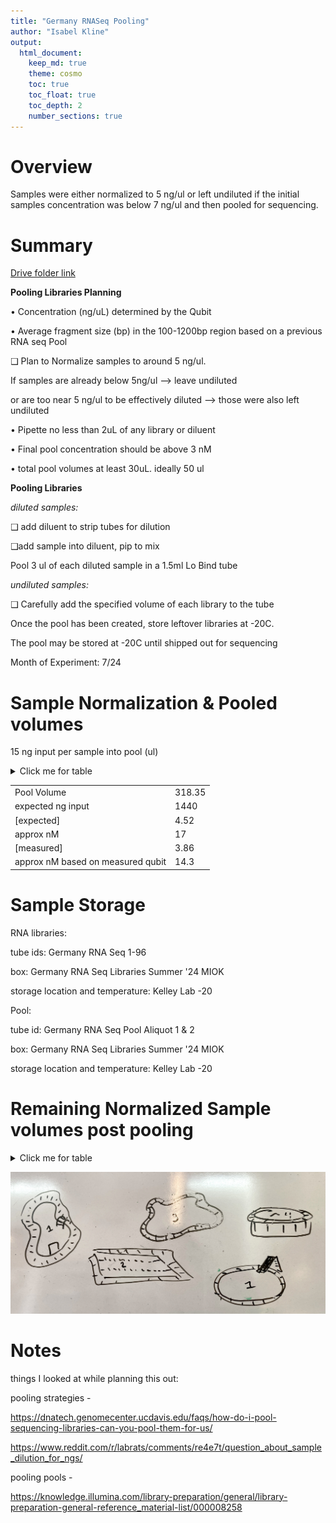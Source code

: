 ```yaml
---
title: "Germany RNASeq Pooling"
author: "Isabel Kline"
output:  
  html_document: 
    keep_md: true
    theme: cosmo
    toc: true
    toc_float: true
    toc_depth: 2
    number_sections: true
---
```




# Overview

Samples were either normalized to 5 ng/ul or left undiluted if the initial samples concentration was below 7 ng/ul and then pooled for sequencing.

# Summary

[Drive folder link](https://drive.google.com/drive/u/0/folders/1Hol6ktlDViiKfrVa1tLDwSl3-bCFDLBG)

**Pooling Libraries Planning**

• Concentration (ng/uL) determined by the Qubit

• Average fragment size (bp) in the 100-1200bp region based on a previous RNA seq Pool

❑ Plan to Normalize samples to around 5 ng/ul.

If samples are already below 5ng/ul --\> leave undiluted

or are too near 5 ng/ul to be effectively diluted --\> those were also left undiluted

• Pipette no less than 2uL of any library or diluent

• Final pool concentration should be above 3 nM

• total pool volumes at least 30uL. ideally 50 ul

**Pooling Libraries**

*diluted samples:*

❑ add diluent to strip tubes for dilution

❑add sample into diluent, pip to mix

Pool 3 ul of each diluted sample in a 1.5ml Lo Bind tube

*undiluted samples:*

❑ Carefully add the specified volume of each library to the tube

Once the pool has been created, store leftover libraries at -20C.

The pool may be stored at -20C until shipped out for sequencing

Month of Experiment: 7/24

# Sample Normalization & Pooled volumes

15 ng input per sample into pool (ul)

<details>

<summary>Click me for table</summary>

|                      |                    |              |                         |
|----------------------|--------------------|--------------|-------------------------|
| Library Prep Tube ID | ul Library diluted | diluant (ul) | **Pooling Volume (ul)** |
| 1                    | \-                 | \-           | 2.48                    |
| 2                    | \-                 | \-           | 2.56                    |
| 3                    | \-                 | \-           | 4.05                    |
| 4                    | \-                 | \-           | 4.64                    |
| 5                    | \-                 | \-           | 6.02                    |
| 6                    | \-                 | \-           | 6.55                    |
| 7                    | \-                 | \-           | 5.26                    |
| 8                    | \-                 | \-           | 2.28                    |
| 9                    | \-                 | \-           | 3.83                    |
| 10                   | 3                  | 4.1          | 3                       |
| 11                   | 3                  | 3.7          | 3                       |
| **12**               | \-                 | \-           | 4.05                    |
| 13                   | 3                  | 3.4          | 3                       |
| 14                   | 3                  | 2.8          | 3                       |
| 15                   | 3                  | 2.3          | 3                       |
| 16                   | \-                 | \-           | 2.63                    |
| **17**               | 2                  | 12.7         | 3                       |
| **18**               | 3                  | 13.0         | 3                       |
| **19**               | 3                  | 9.2          | 3                       |
| **20**               | 2                  | 10.1         | 3                       |
| **21**               | 3                  | 13.2         | 3                       |
| 22                   | \-                 | \-           | 3.45                    |
| **23**               | 2                  | 12.6         | 3                       |
| 24                   | \-                 | \-           | 5.03                    |
| 25                   | 3                  | 4.0          | 3                       |
| 26                   | 3                  | 2.8          | 3                       |
| 27                   | \-                 | \-           | 2.21                    |
| **28**               | 3                  | 2.2          | 3                       |
| 29                   | 3                  | 3.5          | 3                       |
| 30                   | 3                  | 2.1          | 3                       |
| 31                   | \-                 | \-           | 2.90                    |
| 32                   | \-                 | \-           | 2.14                    |
| **33**               | \-                 | \-           | 3.53                    |
| **34**               | \-                 | \-           | 4.64                    |
| **35**               | \-                 | \-           | 4.36                    |
| **36**               | \-                 | \-           | 3.33                    |
| **37**               | \-                 | \-           | 6.28                    |
| 38                   | 3                  | 3.5          | 3                       |
| **39**               | \-                 | \-           | 5.15                    |
| 40                   | \-                 | \-           | 4.00                    |
| 41                   | 3                  | 5.4          | 3                       |
| 42                   | 3                  | 4.3          | 3                       |
| 43                   | 3                  | 5.8          | 3                       |
| **44**               | 3                  | 5.5          | 3                       |
| 45                   | 3                  | 3.4          | 3                       |
| 46                   | 3                  | 5.0          | 3                       |
| 47                   | 3                  | 8.2          | 3                       |
| 48                   | 3                  | 7.8          | 3                       |
| **49**               | 3                  | 4.8          | 3                       |
| **50**               | 3                  | 4.7          | 3                       |
| **51**               | 3                  | 5.3          | 3                       |
| **52**               | 3                  | 4.0          | 3                       |
| **53**               | 3                  | 4.3          | 3                       |
| 54                   | 3                  | 3.7          | 3                       |
| **55**               | 3                  | 5.6          | 3                       |
| 56                   | 3                  | 12.6         | 3                       |
| 57                   | 3                  | 10.0         | 3                       |
| 58                   | 3                  | 5.5          | 3                       |
| 59                   | 3                  | 7.4          | 3                       |
| **60**               | 3                  | 6.2          | 3                       |
| 61                   | 3                  | 5.4          | 3                       |
| 62                   | 3                  | 11.1         | 3                       |
| 63                   | 2                  | 12.4         | 3                       |
| 64                   | 3                  | 4.0          | 3                       |
| **65**               | 3                  | 6.1          | 3                       |
| **66**               | 3                  | 11.4         | 3                       |
| **67**               | 3                  | 13.7         | 3                       |
| **68**               | \-                 | \-           | 1.97                    |
| **69**               | 3                  | 6.2          | 3                       |
| 70                   | 3                  | 6.7          | 3                       |
| **71**               | 3                  | 11.5         | 3                       |
| 72                   | 3                  | 13.9         | 3                       |
| 73                   | 3                  | 6.6          | 3                       |
| 74                   | 3                  | 7.9          | 3                       |
| 75                   | 3                  | 6.2          | 3                       |
| **76**               | 3                  | 7.9          | 3                       |
| 77                   | 3                  | 4.2          | 3                       |
| 78                   | 3                  | 7.3          | 3                       |
| 79                   | 3                  | 9.5          | 3                       |
| 80                   | 3                  | 10.0         | 3                       |
| **81**               | 2                  | 11.3         | 3                       |
| **82**               | 2                  | 13.7         | 3                       |
| **83**               | 3                  | 9.1          | 3                       |
| **84**               | 2                  | 10.2         | 3                       |
| **85**               | 2                  | 14.3         | 3                       |
| 86                   | 2                  | 15.6         | 3                       |
| **87**               | 2                  | 13.8         | 3                       |
| 88                   | 3                  | 14.2         | 3                       |
| 89                   | 2                  | 10.8         | 3                       |
| 90                   | 2                  | 10.6         | 3                       |
| 91                   | 2                  | 13.0         | 3                       |
| 92                   | 3                  | 14.3         | 3                       |
| 93                   | 2                  | 10.1         | 3                       |
| 94                   | 2                  | 11.9         | 3                       |
| 95                   | 2                  | 12.6         | 3                       |
| 96                   | 2                  | 11.7         | 3                       |

</details>

|                                   |        |
|-----------------------------------|--------|
| Pool Volume                       | 318.35 |
| expected ng input                 | 1440   |
| [expected]                        | 4.52   |
| approx nM                         | 17     |
| [measured]                        | 3.86   |
| approx nM based on measured qubit | 14.3   |

# Sample Storage

RNA libraries:

tube ids: Germany RNA Seq 1-96

box: Germany RNA Seq Libraries Summer '24 MIOK

storage location and temperature: Kelley Lab -20

Pool:

tube id: Germany RNA Seq Pool Aliquot 1 & 2

box: Germany RNA Seq Libraries Summer '24 MIOK

storage location and temperature: Kelley Lab -20

# Remaining Normalized Sample volumes post pooling

<details>

<summary>Click me for table</summary>

|                      |               |                                                           |
|:--------------------:|:-------------:|:---------------------------------------------------------:|
| Library Prep Tube ID | concentration | amount of diluted sample or undiluted sample post pooling |
|          1           |     6.05      |                           17.52                           |
|          2           |     5.86      |                           17.44                           |
|          3           |      3.7      |                           15.95                           |
|          4           |     3.23      |                           15.36                           |
|          5           |     2.49      |                           13.98                           |
|          6           |     2.29      |                           13.45                           |
|          7           |     2.85      |                           14.74                           |
|          8           |     6.57      |                           17.72                           |
|          9           |     3.92      |                           16.17                           |
|          10          |       5       |                            4.1                            |
|          11          |       5       |                            3.7                            |
|          13          |      3.7      |                           15.95                           |
|          14          |       5       |                            3.4                            |
|          15          |       5       |                            2.8                            |
|          16          |       5       |                            2.3                            |
|          22          |      5.7      |                           17.37                           |
|          24          |       5       |                           11.7                            |
|          25          |       5       |                           13.0                            |
|          26          |       5       |                            9.2                            |
|          27          |       5       |                            9.1                            |
|          28          |       5       |                           13.2                            |
|          29          |     4.35      |                           16.55                           |
|          30          |       5       |                           11.6                            |
|          31          |     2.98      |                           14.97                           |
|          32          |       5       |                            4.0                            |
|          33          |       5       |                            2.8                            |
|          34          |      6.8      |                           17.79                           |
|          35          |       5       |                            2.2                            |
|          36          |       5       |                            3.5                            |
|          37          |       5       |                            2.1                            |
|          39          |     5.18      |                           17.10                           |
|          40          |     7.01      |                           17.86                           |
|          41          |     4.25      |                           16.47                           |
|          42          |     3.23      |                           15.36                           |
|          43          |     3.44      |                           15.64                           |
|          44          |     4.51      |                           16.67                           |
|          45          |     2.39      |                           13.72                           |
|          46          |       5       |                            3.5                            |
|          47          |     2.91      |                           14.85                           |
|          48          |     3.75      |                           16.00                           |
|          49          |       5       |                            5.4                            |
|          50          |       5       |                            4.3                            |
|          51          |       5       |                            5.8                            |
|          52          |       5       |                            5.5                            |
|          53          |       5       |                            3.4                            |
|          54          |       5       |                            5.0                            |
|          55          |       5       |                            8.2                            |
|          56          |       5       |                            7.8                            |
|          57          |       5       |                            4.8                            |
|          58          |       5       |                            4.7                            |
|          59          |       5       |                            5.3                            |
|          60          |       5       |                            4.0                            |
|          61          |       5       |                            4.3                            |
|          62          |       5       |                            3.7                            |
|          63          |       5       |                            5.6                            |
|          64          |       5       |                           12.6                            |
|          65          |       5       |                           10.0                            |
|          66          |       5       |                            5.5                            |
|          67          |       5       |                            7.4                            |
|          68          |       5       |                            6.2                            |
|          69          |       5       |                            5.4                            |
|          70          |       5       |                           11.1                            |
|          71          |       5       |                           11.4                            |
|          72          |       5       |                            4.0                            |
|          73          |       5       |                            6.1                            |
|          74          |       5       |                           11.4                            |
|          75          |       5       |                           13.7                            |
|          76          |     7.62      |                           18.03                           |
|          77          |       5       |                            6.2                            |
|          78          |       5       |                            6.7                            |
|          79          |       5       |                           11.5                            |
|          80          |       5       |                           13.9                            |
|          81          |       5       |                            6.6                            |
|          82          |       5       |                            7.9                            |
|          83          |       5       |                            6.2                            |
|          84          |       5       |                            7.9                            |
|          85          |       5       |                            4.2                            |
|          86          |       5       |                            7.3                            |
|          87          |       5       |                            9.5                            |
|          88          |       5       |                           10.0                            |
|          89          |       5       |                           10.3                            |
|          90          |       5       |                           12.7                            |
|          91          |       5       |                            9.1                            |
|          92          |       5       |                            9.2                            |
|          93          |       5       |                           13.3                            |
|          94          |       5       |                           14.6                            |
|          95          |       5       |                           12.8                            |
|          96          |       5       |                           14.2                            |
|          12          |       5       |                            9.8                            |
|          17          |       5       |                            9.6                            |
|          18          |       5       |                           12.0                            |
|          19          |       5       |                           14.3                            |
|          20          |       5       |                            9.1                            |
|          21          |       5       |                           10.9                            |
|          23          |       5       |                           11.6                            |
|          38          |       5       |                           10.7                            |

</details>

![](images/Pools-01.jpg)

# Notes

things I looked at while planning this out:

pooling strategies -

<https://dnatech.genomecenter.ucdavis.edu/faqs/how-do-i-pool-sequencing-libraries-can-you-pool-them-for-us/>

<https://www.reddit.com/r/labrats/comments/re4e7t/question_about_sample_dilution_for_ngs/>

pooling pools -

<https://knowledge.illumina.com/library-preparation/general/library-preparation-general-reference_material-list/000008258>
